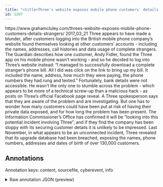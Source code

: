 ```yaml
---
title: "<title>Three's website exposes mobile phone customers' details to strangers</title>"
id: 1207
---
```


<title>Three's website exposes mobile phone customers' details to strangers</title>
<source> https://www.grahamcluley.com/threes-website-exposes-mobile-phone-customers-details-strangers/ </source>
<date> 2017_03_21 </date>
<text>
Three appears to have made a blunder, after customers logging into the British mobile phone company’s website found themselves looking at other customers’ accounts - including the names, addresses, call histories and data usage of complete strangers.
The Guardian describes how one customer, Andy Fidler, found the Three app on his mobile phone wasn’t working - and so he decided to log into Three’s website instead:
“I managed to successfully download a complete stranger’s phone bill. All I did was click on the link to bring up my bill. It included the name, address, how much they were paying, the phone numbers they had rung and texted.”
Fortunately, bank details were not accessible.
He wasn’t the only one to stumble across the problem - which appears to be more of a technical screw-up than a malicious hack - as posts on Three’s official Facebook page reveal.
A Three spokesperson says that they are aware of the problem and are investigating.
But one has to wonder how many customers could have been put at risk of having their private data exposed, and for how long the problem has been present.
The Information Commissioner’s Office has confirmed it will be “looking into this potential incident involving Three”, and if they find the company has been sloppy with its securing customer details it is unlikely to be impressed.
Last November, in what appears to be an unconnected incident, Three revealed that its upgrade database had been breached, exposing the names, phone numbers, addresses and dates of birth of over 130,000 customers.
</text>



## Annotations

Annotation keys: content, sourcefile, cyberevent, info

<details>
<summary>Raw annotation JSON (preview)</summary>

```json
{
  "content": "Three appears to have made a blunder, after customers logging into the British mobile phone company\u2019s website found themselves looking at other customers\u2019 accounts - including the names, addresses, call histories and data usage of complete strangers. The Guardian describes how one customer, Andy Fidler, found the Three app on his mobile phone wasn\u2019t working - and so he decided to log into Three\u2019s website instead: \u201cI managed to successfully download a complete stranger\u2019s phone bill. All I did was click on the link to bring up my bill. It included the name, address, how much they were paying, the phone numbers they had rung and texted.\u201d Fortunately, bank details were not accessible. He wasn\u2019t the only one to stumble across the problem - which appears to be more of a technical screw-up than a malicious hack - as posts on Three\u2019s official Facebook page reveal. A Three spokesperson says that they are aware of the problem and are investigating. But one has to wonder how many customers could have been put at risk of having their private data exposed, and for how long the problem has been present. The Information Commissioner\u2019s Office has confirmed it will be \u201clooking into this potential incident involving Three\u201d, and if they find the company has been sloppy with its securing customer details it is unlikely to be impressed. Last November, in what appears to be an unconnected incident, Three revealed that its upgrade database had been breached, exposing the names, phone numbers, addresses and dates of birth of over 130,000 customers.",
  "sourcefile": "1207.txt",
  "cyberevent": {
    "hopper": [
      {
        "index": 0,
        "relation": "Same",
        "events": [
          {
            "index": "E2",
            "type": "Attack",
            "realis": "Actual",
            "nugget": {
              "startOffset": 1441,
              "index": "T4",
              "endOffset": 1458,
              "text": "had been breached"
            },
            "argument": [
              {
                "index": "T13",
                "external_reference": {
                  "wikidataid": "Q2018133"
                },
                "endOffset": 1405,
                "role": {
                  "type": "Victim"
                },
                "text": "Three",
                "startOffset": 1400,
                "type": "Organization"
              },
              {
                "index": "T14",
                "text": "Last November",
                "endOffset": 1351,
                "role": {
                  "type": "Time"
                },
                "startOffset": 1338,
                "type": "Time"
              },
              {
                "index": "T5",
                "text": "its upgrade database",
                "endOffset": 1440,
                "role": {
                  "type": "Compromised-Data"
                },
                "startOffset": 1420,
                "type": "Data"
              }
            ],
            "subtype": "Databreach"
          },
          {
            "index": "E3",
            "type": "Attack",
            "realis": "Actual",
            "nugget": {
              "startOffset": 1460,
              "index": "T6",
              "endOffset": 1468,
              "text": "exposing"
            },
            "argument": [
              {
                "index": "T7",
                "text": "the names",
                "endOffset": 1478,
                "role": {
                  "type": "Compromised-Data"
                },
                "startOffset": 1469,
                "type": "PII"
              },
              {
                "index": "T8",
                "text": "phone numbers",
                "endOffset": 1493,
                "role": {
                  "type": "Compromised-Data"
                },
                "startOffset": 1480,
                "type": "PII"
             
```
</details>
